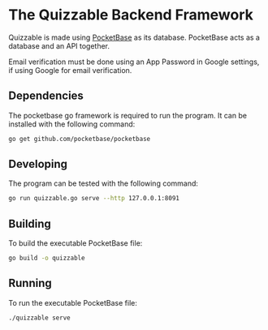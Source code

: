 # The Quizzable Backend Framework

Quizzable is made using [PocketBase](https://pocketbase.io/) as its database. PocketBase acts as a database and an API together.

Email verification must be done using an App Password in Google settings, if using Google for email verification.

## Dependencies

The pocketbase go framework is required to run the program. It can be installed with the following command:

```bash
go get github.com/pocketbase/pocketbase
```

## Developing

The program can be tested with the following command:

```bash
go run quizzable.go serve --http 127.0.0.1:8091
```

## Building

To build the executable PocketBase file:

```bash
go build -o quizzable
```

## Running

To run the executable PocketBase file:

```bash
./quizzable serve
```
